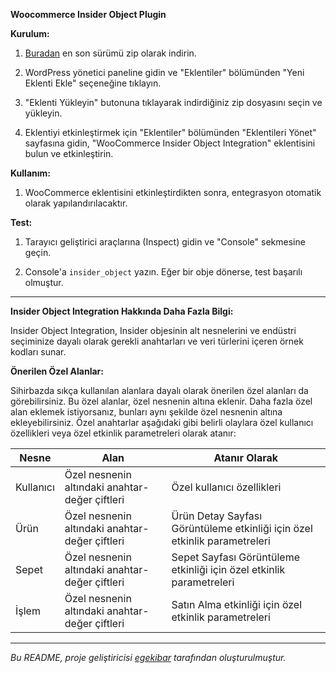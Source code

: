 **Woocommerce Insider Object Plugin**

**Kurulum:**

1. [Buradan](https://github.com/egekibar/woocommerce-insider-object-integration/releases) en son sürümü zip olarak indirin.

2. WordPress yönetici paneline gidin ve "Eklentiler" bölümünden "Yeni Eklenti Ekle" seçeneğine tıklayın.

3. "Eklenti Yükleyin" butonuna tıklayarak indirdiğiniz zip dosyasını seçin ve yükleyin.

4. Eklentiyi etkinleştirmek için "Eklentiler" bölümünden "Eklentileri Yönet" sayfasına gidin, "WooCommerce Insider Object Integration" eklentisini bulun ve etkinleştirin.

**Kullanım:**

1. WooCommerce eklentisini etkinleştirdikten sonra, entegrasyon otomatik olarak yapılandırılacaktır.

**Test:**

1. Tarayıcı geliştirici araçlarına (Inspect) gidin ve "Console" sekmesine geçin.

2. Console'a `insider_object` yazın. Eğer bir obje dönerse, test başarılı olmuştur.

---

**Insider Object Integration Hakkında Daha Fazla Bilgi:**

Insider Object Integration, Insider objesinin alt nesnelerini ve endüstri seçiminize dayalı olarak gerekli anahtarları ve veri türlerini içeren örnek kodları sunar.

**Önerilen Özel Alanlar:**

Sihirbazda sıkça kullanılan alanlara dayalı olarak önerilen özel alanları da görebilirsiniz. Bu özel alanlar, özel nesnenin altına eklenir. Daha fazla özel alan eklemek istiyorsanız, bunları aynı şekilde özel nesnenin altına ekleyebilirsiniz. Özel anahtarlar aşağıdaki gibi belirli olaylara özel kullanıcı özellikleri veya özel etkinlik parametreleri olarak atanır:

| Nesne        | Alan             | Atanır Olarak          |
|--------------|------------------|------------------------|
| Kullanıcı     | Özel nesnenin altındaki anahtar-değer çiftleri | Özel kullanıcı özellikleri |
| Ürün        | Özel nesnenin altındaki anahtar-değer çiftleri | Ürün Detay Sayfası Görüntüleme etkinliği için özel etkinlik parametreleri |
| Sepet       | Özel nesnenin altındaki anahtar-değer çiftleri | Sepet Sayfası Görüntüleme etkinliği için özel etkinlik parametreleri |
| İşlem       | Özel nesnenin altındaki anahtar-değer çiftleri | Satın Alma etkinliği için özel etkinlik parametreleri |

---

*Bu README, proje geliştiricisi [egekibar](https://github.com/egekibar) tarafından oluşturulmuştur.*
